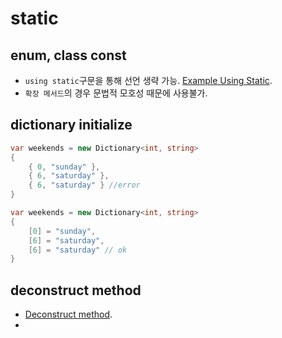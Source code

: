 # static 

## enum, class const 

- `using static`구문을 통해 선언 생략 가능. [Example Using Static](./UsingStaticEx.cs). 
- `확장 메서드`의 경우 문법적 모호성 때문에 사용불가. 

## dictionary initialize

```csharp
var weekends = new Dictionary<int, string>
{
    { 0, "sunday" },
    { 6, "saturday" },
    { 6, "saturday" } //error
}
```

```csharp
var weekends = new Dictionary<int, string>
{
    [0] = "sunday",
    [6] = "saturday",
    [6] = "saturday" // ok
}
```

## deconstruct method 

- [Deconstruct method](./DeconstructEx.cs). 
- 